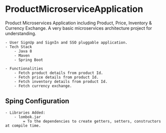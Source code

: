# ProductMicroserviceApplication
Product Microservices Application including Product, Price, Inventory & Currency Exchange.
A very basic microservices architecture project for understanding.

	- User SignUp and SignIn and SSO pluggable application.
	- Tech Stack
		- Java 8
		- Maven
		- Spring Boot
		
	- Functionalities
		- Fetch product details from product Id.
		- Fetch price details from product Id.
		- Fetch inventory details from product Id.
		- Fetch currency exchange.
		
		
## Sping Configuration

	- Libraries Added:
		- lombok.jar 
			= To the dependencies to create getters, setters, constructors at compile time.
